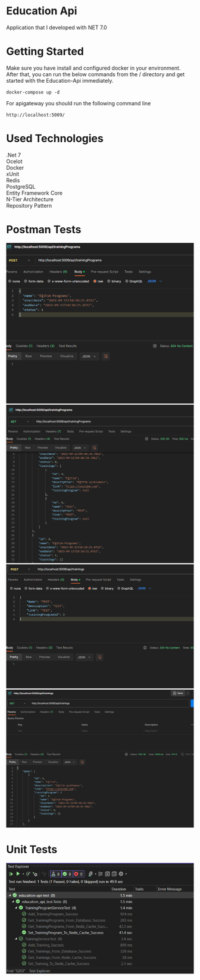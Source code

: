 <!DOCTYPE html>
<html>

<head>
  <meta charset="utf-8">
  <meta name="viewport" content="width=device-width, initial-scale=1.0">
  <link rel="stylesheet" href="https://stackedit.io/style.css" />
</head>

<body class="stackedit">
  <div class="stackedit__html"><h1 id="todo-application">Education Api</h1>
<p>Application that I developed with NET 7.0</p>
<h1 id="getting-started">Getting Started</h1>
<p>Make sure you have install and configured docker in your environment. After that, you can run the below commands from the / directory and get started with the Education-Api immediately.</p>
<pre><code>docker-compose up -d
</code></pre>
<p>For apigateway you should run the following command line</p>
<pre><code>http://localhost:5009/
</code></pre>
<h1 id="used-technologies">Used Technologies</h1>
<p>.Net 7<br>
Ocelot<br>
Docker<br>
xUnit<br>
Redis<br>
PostgreSQL<br>
Entity Framework Core<br>
N-Tier Architecture<br>
Repository Pattern<br>


<h1 id="used-technologies">Postman Tests</h1>

![image](education-api/Images/create-trainingProgram.png)
![image](education-api/Images/trainingPrograms.png)
![image](education-api/Images/create-training.png)
![image](education-api/Images/trainings.png)

<h1 id="used-technologies">Unit Tests</h1>

![image](education-api/Images/test-results.png)

</div>
</body>

</html>
